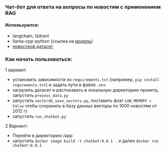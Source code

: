 ### Чат-бот для ответа на вопросы по новостям с применением RAG

#### Используются:
- langchain, Qdrant
- llama-cpp-python (ссылка на [модель](https://huggingface.co/IlyaGusev/saiga_llama3_8b_gguf?show_file_info=model-q4_K.gguf)) 
- [новостной датасет](https://www.kaggle.com/datasets/yutkin/corpus-of-russian-news-articles-from-lenta) 

### Как начать пользоваться:
1 вариант:
- установить зависимости из ```requirements.txt``` (например, ```pip install requrements.txt```) и задать пути в файле ```.env```
- загрузить датасет и распокавать в локальную директорию проекта, запустить ```process_data.py```
- запустить ```vectordb_save_vectors.py```, поставить флаг ```LOW_MEMORY = False``` чтобы сохранить в базу данных векторы по 1000 новостям от 2012 г)
- запустить ```run_chatbot.py```

2 Вариант:
- Перейти в директорию /app
- запустить ```docker image build -t chatbot:0.0.1 .``` и далее ```docker run chatbot:0.0.1```